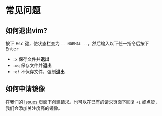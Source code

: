 # 常见问题

## 如何退出vim?

按下 <kbd>Esc</kbd> 键，使状态栏变为 `-- NORMAL --`。然后输入以下任一指令后按下 <kbd>Enter</kbd>

* `:x` 保存文件并**退出**
* `:wq` 保存文件并**退出**
* `:q!` 不保存文件，强制**退出**

## 如何申请镜像

在我们的 [Issues 页面](https://github.com/dglinux/issues/issues)下创建请求。也可以在已有的请求页面下回复 `+1` 或点赞，我们会添加关注度高的镜像。
